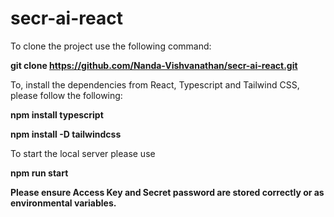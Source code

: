 # secr-ai-react
 To clone the project use the following command:
 
 **git clone https://github.com/Nanda-Vishvanathan/secr-ai-react.git**

To, install the dependencies from React, Typescript and Tailwind CSS, please follow the following:

**npm install typescript**

**npm install -D tailwindcss**

To start the local server please use 

**npm run start**

**Please ensure Access Key and Secret password are stored correctly or as environmental variables.**
